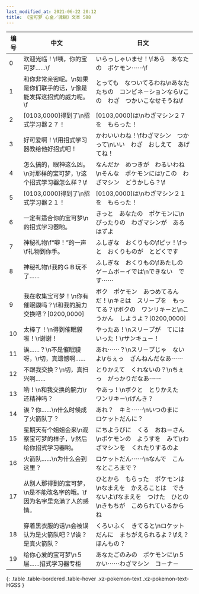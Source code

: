 ```yaml
---
last_modified_at: 2021-06-22 20:12
title: 《宝可梦 心金／魂银》文本 588
---
```

| 编号 | 中文 | 日文 |
| ---- | ---- | ---- |
| 0 | 欢迎光临！\f咦，你的宝可梦……\f | いらっしゃいませ！\fあら　あなたの　ポケモン⋯⋯\f |
| 1 | 和你非常亲密呢。\n如果是你们联手的话，\r像是能发挥这招式的威力呢。\f | とっても　なついてるわね\nあなたたちの　コンビネ－ションなら\rこの　わざ　つかいこなせそうね\f |
| 2 | [0103,0000]得到了\n招式学习器２７！ | [0103,0000]は\nわざマシン２７を　もらった！ |
| 3 | 好可爱啊！\f用招式学习器教给他好招式吧！ | かわいいわね！\fわざマシン　つかって\nいい　わざ　おしえて　あげてね！ |
| 4 | 怎么搞的，眼神这么凶。\n对那样的宝可梦，\r这个招式学习器怎么样？\f | なんだか　めつきが　わるいわね\nそんな　ポケモンには\rこの　わざマシン　どうかしら？\f |
| 5 | [0103,0000]得到了\n招式学习器２１！ | [0103,0000]は\nわざマシン２１を　もらった！ |
| 6 | 一定有适合你的宝可梦\n的招式学习器哟。 | きっと　あなたの　ポケモンに\nぴったりの　わざマシンが　あるはずよ |
| 7 | 神秘礼物\f“噼！”的一声\f礼物到你手。 | ふしぎな　おくりもの\fピッ！\fっと　おくりものが　とどくです |
| 8 | 神秘礼物\f我的ＧＢ玩不了…… | ふしぎな　おくりもの\fあたしの　ゲ－ムボ－イでは\nできない　です⋯⋯ |
| 9 | 我在收集宝可梦！\n你有催眠貘吗？\f和我的腕力交换吧？[0200,0000] | ボク　ポケモン　あつめてるんだ！\nキミは　スリ－プを　もってる？\fボクの　ワンリキ－と\nこうかん　しようよ？[0200,0000] |
| 10 | 太棒了！\n得到催眠貘啦！\r谢谢！ | やったあ！\nスリ－プが　てにはいった！\rサンキュ－！ |
| 11 | 诶……？\n不是催眠貘呀，\r切，真遗憾啊…… | あれ⋯⋯？\nスリ－プじゃ　ないよ\rちぇっ　ざんねんだなあ⋯⋯ |
| 12 | 不跟我交换？\n切，真扫兴啊…… | とりかえて　くれないの？\nちぇっ　がっかりだなあ⋯⋯ |
| 13 | 哟！\n和我交换的腕力\r还精神吗？ | やあっ！\nボクと　とりかえた　ワンリキ－\rげんき？ |
| 14 | 诶？你……\n什么时候成了火箭队了？ | あれ？　キミ⋯⋯\nいつのまに　ロケットだんに？ |
| 15 | 星期天有个姐姐会来\n观察宝可梦的样子，\r然后给你招式学习器哟。 | にちようびに　くる　おね－さん\nポケモンの　ようすを　みて\rわざマシンを　くれたりするのよ |
| 16 | 火箭队……\n为什么会到这里？ | ロケットだん⋯⋯\nなんで　こんなところまで？ |
| 17 | 从别人那得到的宝可梦，\n是不能改名字的哦。\f因为名字里充满了人的感情。 | ひとから　もらった　ポケモンは\nなまえを　かえることは　できないよ\fなまえを　つけた　ひとの\nきもちが　こめられているからね |
| 18 | 穿着黑衣服的话\n会被误认为是火箭队吧？\f诶？是真火箭队？ | くろいふく　きてると\nロケットだんに　まちがえられるよ？\fえ？　ほんもの？ |
| 19 | 给你心爱的宝可梦\n５层……招式学习器专柜 | あなたごのみの　ポケモンに\n５かい⋯⋯わざマシン　コ－ナ－ |
{: .table .table-bordered .table-hover .xz-pokemon-text .xz-pokemon-text-HGSS }